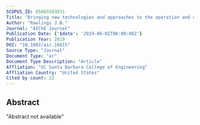 ```yaml
---
SCOPUS_ID: 85065503831
Title: "Bringing new technologies and approaches to the operation and control of chemical process systems"
Author: "Rawlings J.B."
Journal: "AIChE Journal"
Publication Date: {'$date': '2019-06-01T00:00:00Z'}
Publication Year: 2019
DOI: "10.1002/aic.16615"
Source Type: "Journal"
Document Type: "ar"
Document Type Description: "Article"
Affliation: "UC Santa Barbara College of Engineering"
Affliation Country: "United States"
Cited by count: 22
---
```


## Abstract
"Abstract not available"
